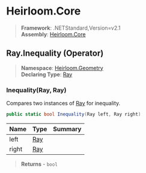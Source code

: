# Heirloom.Core

> **Framework**: .NETStandard,Version=v2.1  
> **Assembly**: [Heirloom.Core][0]

## Ray.Inequality (Operator)

> **Namespace**: [Heirloom.Geometry][0]  
> **Declaring Type**: [Ray][1]

### Inequality(Ray, Ray)

Compares two instances of [Ray][1] for inequality.

```cs
public static bool Inequality(Ray left, Ray right)
```

| Name  | Type     | Summary |
|-------|----------|---------|
| left  | [Ray][1] |         |
| right | [Ray][1] |         |

> **Returns** - `bool`

[0]: ../../../Heirloom.Core.md
[1]: ../Ray.md
